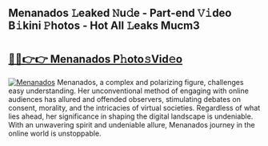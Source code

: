 ## Menanados 𝙻eaked 𝙽u𝚍e - Part-end 𝚅𝚒deo B𝚒kini 𝙿hotos - Hot All 𝙻eaks Mucm3

# <h2><a href="http://ld1hnhp.urlbe.top/?page=Menanados">🔗🔗👉👉 Menanados P𝚑oto𝚜Vid𝚎o</a></h2>

[![Menanados](https://i.imgur.com/eBuTRDB.gif)](http://ld1hnhp.urlbe.top/?page=Menanados)
Menanados, a complex and polarizing figure, challenges easy understanding. Her unconventional method of engaging with online audiences has allured and offended observers, stimulating debates on consent, morality, and the intricacies of virtual societies. Regardless of what lies ahead, her significance in shaping the digital landscape is undeniable. With an unwavering spirit and undeniable allure, Menanados journey in the online world is unstoppable.
